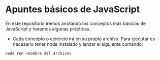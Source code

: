 # Apuntes básicos de JavaScript

En este repositorio iremos anotando los conceptos más básicos de JavaScript y haremos algunas prácticas.

* Cada concepto o ejercicio irá en su propio archivo. Para ejecutar es necesario tener node instalado y lanzar el siguiente comando:

````
node run <nombre del archivo>
````
